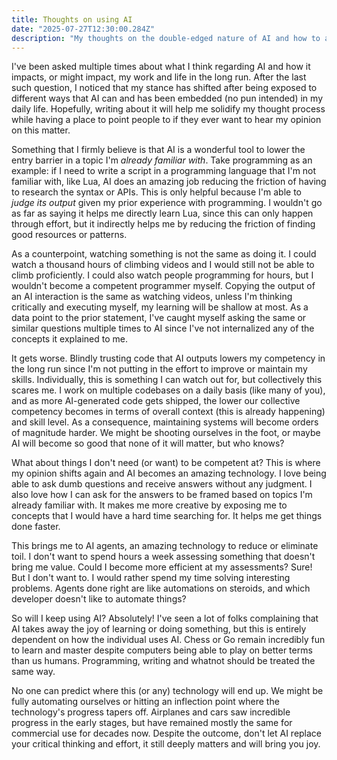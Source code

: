 ```yaml
---
title: Thoughts on using AI
date: "2025-07-27T12:30:00.284Z"
description: "My thoughts on the double-edged nature of AI and how to approach it."
---
```


I've been asked multiple times about what I think regarding AI and how it impacts, or might impact, my work and life in the long run. After the last such question, I noticed that my stance has shifted after being exposed to different ways that AI can and has been embedded (no pun intended) in my daily life. Hopefully, writing about it will help me solidify my thought process while having a place to point people to if they ever want to hear my opinion on this matter.

Something that I firmly believe is that AI is a wonderful tool to lower the entry barrier in a topic I'm _already familiar with_. Take programming as an example: if I need to write a script in a programming language that I'm not familiar with, like Lua, AI does an amazing job reducing the friction of having to research the syntax or APIs. This is only helpful because I'm able to _judge its output_ given my prior experience with programming. I wouldn't go as far as saying it helps me directly learn Lua, since this can only happen through effort, but it indirectly helps me by reducing the friction of finding good resources or patterns.

As a counterpoint, watching something is not the same as doing it. I could watch a thousand hours of climbing videos and I would still not be able to climb proficiently. I could also watch people programming for hours, but I wouldn't become a competent programmer myself. Copying the output of an AI interaction is the same as watching videos, unless I'm thinking critically and executing myself, my learning will be shallow at most. As a data point to the prior statement, I've caught myself asking the same or similar questions multiple times to AI since I've not internalized any of the concepts it explained to me.

It gets worse. Blindly trusting code that AI outputs lowers my competency in the long run since I'm not putting in the effort to improve or maintain my skills. Individually, this is something I can watch out for, but collectively this scares me. I work on multiple codebases on a daily basis (like many of you), and as more AI-generated code gets shipped, the lower our collective competency becomes in terms of overall context (this is already happening) and skill level. As a consequence, maintaining systems will become orders of magnitude harder. We might be shooting ourselves in the foot, or maybe AI will become so good that none of it will matter, but who knows?

What about things I don't need (or want) to be competent at? This is where my opinion shifts again and AI becomes an amazing technology. I love being able to ask dumb questions and receive answers without any judgment. I also love how I can ask for the answers to be framed based on topics I'm already familiar with. It makes me more creative by exposing me to concepts that I would have a hard time searching for. It helps me get things done faster.

This brings me to AI agents, an amazing technology to reduce or eliminate toil. I don't want to spend hours a week assessing something that doesn't bring me value. Could I become more efficient at my assessments? Sure! But I don't want to. I would rather spend my time solving interesting problems. Agents done right are like automations on steroids, and which developer doesn't like to automate things?

So will I keep using AI? Absolutely! I've seen a lot of folks complaining that AI takes away the joy of learning or doing something, but this is entirely dependent on how the individual uses AI. Chess or Go remain incredibly fun to learn and master despite computers being able to play on better terms than us humans. Programming, writing and whatnot should be treated the same way.

No one can predict where this (or any) technology will end up. We might be fully automating ourselves or hitting an inflection point where the technology's progress tapers off. Airplanes and cars saw incredible progress in the early stages, but have remained mostly the same for commercial use for decades now. Despite the outcome, don't let AI replace your critical thinking and effort, it still deeply matters and will bring you joy.
